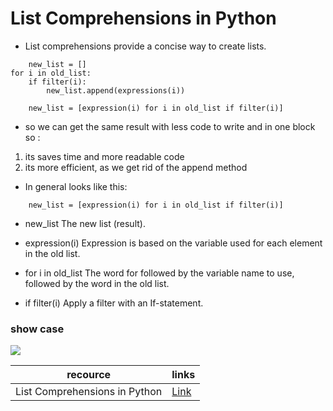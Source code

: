 # **List Comprehensions in Python**

- List comprehensions provide a concise way to create lists.

```
    new_list = []
for i in old_list:
    if filter(i):
        new_list.append(expressions(i))
```

```
    new_list = [expression(i) for i in old_list if filter(i)]
```

- so we can get the same result with less code to write and in one block so :

1. its saves time and more readable code
2. its more efficient, as we get rid of the append method

- In general looks like this:

```
    new_list = [expression(i) for i in old_list if filter(i)]
```

- new_list
The new list (result).

- expression(i)
Expression is based on the variable used for each element in the old list.

- for i in old_list
The word for followed by the variable name to use, followed by the word in the
old list.

- if filter(i)
Apply a filter with an If-statement.

### show case
![](https://www.freecodecamp.org/news/content/images/2021/07/list-comprehension-1.png)



recource      | links
------------- | -------------
List Comprehensions in Python| [Link](https://www.pythonforbeginners.com/basics/list-comprehensions-in-python)
